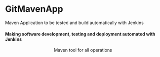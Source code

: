 # GitMavenApp
Maven Application to be tested and build automatically with Jenkins
<h4>Making software development, testing and deployment automated with Jenkins</h4>
<center>Maven tool for all operations</center>
